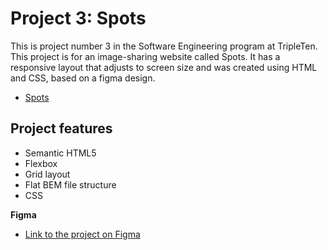 # Project 3: Spots

This is project number 3 in the Software Engineering program at TripleTen. This project is for an image-sharing website called Spots. It has a responsive layout that adjusts to screen size and was created using HTML and CSS, based on a figma design.

- [Spots](https://andrsp93.github.io/se_project_spots/)

## Project features

- Semantic HTML5
- Flexbox
- Grid layout
- Flat BEM file structure
- CSS

**Figma**

- [Link to the project on Figma](https://www.figma.com/file/BBNm2bC3lj8QQMHlnqRsga/Sprint-3-Project-%E2%80%94-Spots?type=design&node-id=2%3A60&mode=design&t=afgNFybdorZO6cQo-1)

